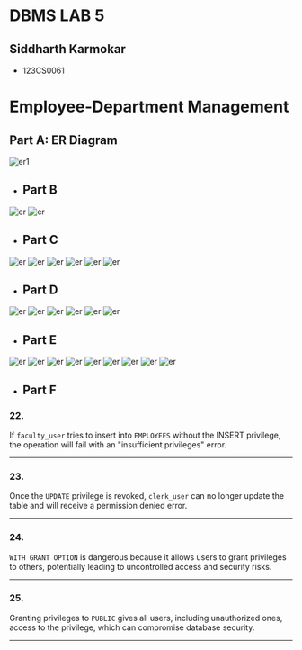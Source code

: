 # DBMS LAB 5
## Siddharth Karmokar
- 123CS0061

# Employee-Department Management

## Part A: ER Diagram
![er1](../images/lab5_er1.jpg)  <!-- dummy ER diagram -->

- ## Part B
![er](../images/l5b1.png)
![er](../images/l5b2.png)
- ## Part C
![er](../images/l5c1.png)
![er](../images/l5c2.png)
![er](../images/l5c3.png)
![er](../images/l5c4.png)
![er](../images/l5c5.png)
![er](../images/l5c6.png)

- ## Part D
![er](../images/l5d1.png)
![er](../images/l5d2.png)
![er](../images/l5d3.png)
![er](../images/l5d4.png)
![er](../images/l5d5.png)
![er](../images/l5d6.png)

- ## Part E
![er](../images/l5e1.png)
![er](../images/l5e2.png)
![er](../images/l5e3.png)
![er](../images/l5e4.png)
![er](../images/l5e5.png)
![er](../images/l5e6.png)
![er](../images/l5e7.png)
![er](../images/l5e8.png)
![er](../images/l5e9.png)

- ## Part F
### 22.

If `faculty_user` tries to insert into `EMPLOYEES` without the INSERT privilege, the operation will fail with an "insufficient privileges" error.

---

### 23.

Once the `UPDATE` privilege is revoked, `clerk_user` can no longer update the table and will receive a permission denied error.

---

### 24.

`WITH GRANT OPTION` is dangerous because it allows users to grant privileges to others, potentially leading to uncontrolled access and security risks.

---

### 25.

Granting privileges to `PUBLIC` gives all users, including unauthorized ones, access to the privilege, which can compromise database security.

---